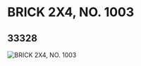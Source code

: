 # BRICK 2X4, NO. 1003
## 33328
![BRICK 2X4, NO. 1003](https://lc-www-live-s.legocdn.com/media/bricks/5/2/6186555.jpg)